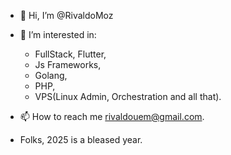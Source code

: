 - 👋 Hi, I’m @RivaldoMoz
- 👀 I’m interested in:
  
    - FullStack, Flutter,
    - Js Frameworks,
    - Golang,
    - PHP,
    - VPS(Linux Admin, Orchestration and all that).

- 📫 How to reach me rivaldouem@gmail.com.
- Folks, 2025 is a bleased year.

